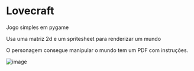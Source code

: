 # Lovecraft
Jogo simples em pygame

Usa uma matriz 2d e um spritesheet para renderizar um mundo

O personagem consegue manipular o mundo
tem um PDF com instruções.

![image](https://user-images.githubusercontent.com/66850003/160133818-f85f1411-dfaf-4a2d-be38-fa46e8031cb4.png)
